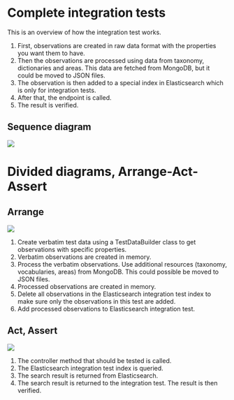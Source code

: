 ﻿# Complete integration tests
This is an overview of how the integration test works. 

1. First, observations are created in raw data format with the properties you want them to have. 
2. Then the observations are processed using data from taxonomy, dictionaries and areas. This data are fetched from MongoDB, but it could be moved to JSON files. 
3. The observation is then added to a special index in Elasticsearch which is only for integration tests. 
4. After that, the endpoint is called.
5. The result is verified.

## Sequence diagram
[![](https://mermaid.ink/img/pako:eNqNVE1v2zAM_SuCTgkQY9iORhEgadphh30A7XqZd2AsNjUgSx5FBw2K_vdRsYvGkZMmp4h675F8pPWiS29Q5zrgvxZdiasKNgR14ZT8oGXv2nqN1J0bIK7KqgHH6ptjFCRX3t1jYAXhMKRYYilp0UTsChiWbWUNUqQ9IK2FVB9djbF_rgPSdp_hFkr2tIsCC-LGE4NFlwJSmQNMuPaOyVvbVTJ-kyrcWAhyCAhUPkXiIHC1pk_zPwLvjl-yz1l04-8-fhV8yKp3o-JNyPx74nlMVrgu6Q_PqPxWqjuyO5emCdwGO9zRbTafJ07n6poQGGP4sM_JtJNICJmoJFm3_awOFU6XkE4jV7_IlxjCoIQx1emxA-NyvwMqwuBbElU1uYdn72bqwZewbi3QbiZGIUz33gehoFGVU9-92_jVch99az9VH3Wg6epHc4kFg73I1QotMi6sHQ6gm_hFCgszyDsZrSax7kjkEKuAUIEx4gt7xU8o9hh8vnBXP97Skk91Nv6x5eorDvZzubvblz3pqr-tLCP1HY5LpK6dkuxlBujsTGkdLe5ba_lsCWObM8I-55xMlVjPdI1UQ2XkjX6JpELLkGosdC5_DT5CFNOFexVo2xj5wm9MJdur80ewAWc6PuJ3O1fqnKnFN1D_zveo1_8WqzPI)](https://mermaid.live/edit#pako:eNqNVE1v2zAM_SuCTgkQY9iORhEgadphh30A7XqZd2AsNjUgSx5FBw2K_vdRsYvGkZMmp4h675F8pPWiS29Q5zrgvxZdiasKNgR14ZT8oGXv2nqN1J0bIK7KqgHH6ptjFCRX3t1jYAXhMKRYYilp0UTsChiWbWUNUqQ9IK2FVB9djbF_rgPSdp_hFkr2tIsCC-LGE4NFlwJSmQNMuPaOyVvbVTJ-kyrcWAhyCAhUPkXiIHC1pk_zPwLvjl-yz1l04-8-fhV8yKp3o-JNyPx74nlMVrgu6Q_PqPxWqjuyO5emCdwGO9zRbTafJ07n6poQGGP4sM_JtJNICJmoJFm3_awOFU6XkE4jV7_IlxjCoIQx1emxA-NyvwMqwuBbElU1uYdn72bqwZewbi3QbiZGIUz33gehoFGVU9-92_jVch99az9VH3Wg6epHc4kFg73I1QotMi6sHQ6gm_hFCgszyDsZrSax7kjkEKuAUIEx4gt7xU8o9hh8vnBXP97Skk91Nv6x5eorDvZzubvblz3pqr-tLCP1HY5LpK6dkuxlBujsTGkdLe5ba_lsCWObM8I-55xMlVjPdI1UQ2XkjX6JpELLkGosdC5_DT5CFNOFexVo2xj5wm9MJdur80ewAWc6PuJ3O1fqnKnFN1D_zveo1_8WqzPI)


# Divided diagrams, Arrange-Act-Assert

## Arrange

[![](https://mermaid.ink/img/pako:eNqNVMFu2zAM_RVBpwSIMWxHozCQLi3Qw9YC63qZd6AtNjUgSx5FBw2K_vuoOF1iywPik0k9vkc-CnrTtTeocx3wT4-uxk0DW4K2dEo-6Nm7vq2QhrgD4qZuOnCs7hyjILnx7hEDKwjnKcWSS4vWXcRugOG6b6xBimVPSJUUtZOjuer7KiDtDgq3ULOnfSRYE3eeGCy6FJDS3FgIEgQEql9i_ShxVdGn4pfAh_BL9jmLs_w-5K-CD1lzGjOehMyfRIsoVrpB9LtnVH4nU07MyqVlArfFATc5zYoi8SlXXwmBMabPZgyL5UCRFGTCkqjujk6fM_y_hdTLXD2QrzGEUQtzrMupA_N0PwMqwuB7Ela1eIRX71bqyddQ9RZovxKjEJYH74OUoFGNU9-82_rN9b9NtTE-LSruKHDxYUyqO-tNN0yG5hJzRjcmVxu0yLi2drya4S5cxLA2I93FbDeJqROSc6wCQgXGiGPsFb-gGGfw9cJbfIANanqlW6QWGiOvxFvMlVroWix1Lr8Gn6G3XOrSvQu074zc0hvTiM86fwYbcKXjM_Jj72qdM_X4ATq-NEfU-1-t3KV-)](https://mermaid.live/edit#pako:eNqNVMFu2zAM_RVBpwSIMWxHozCQLi3Qw9YC63qZd6AtNjUgSx5FBw2K_vuoOF1iywPik0k9vkc-CnrTtTeocx3wT4-uxk0DW4K2dEo-6Nm7vq2QhrgD4qZuOnCs7hyjILnx7hEDKwjnKcWSS4vWXcRugOG6b6xBimVPSJUUtZOjuer7KiDtDgq3ULOnfSRYE3eeGCy6FJDS3FgIEgQEql9i_ShxVdGn4pfAh_BL9jmLs_w-5K-CD1lzGjOehMyfRIsoVrpB9LtnVH4nU07MyqVlArfFATc5zYoi8SlXXwmBMabPZgyL5UCRFGTCkqjujk6fM_y_hdTLXD2QrzGEUQtzrMupA_N0PwMqwuB7Ela1eIRX71bqyddQ9RZovxKjEJYH74OUoFGNU9-82_rN9b9NtTE-LSruKHDxYUyqO-tNN0yG5hJzRjcmVxu0yLi2drya4S5cxLA2I93FbDeJqROSc6wCQgXGiGPsFb-gGGfw9cJbfIANanqlW6QWGiOvxFvMlVroWix1Lr8Gn6G3XOrSvQu074zc0hvTiM86fwYbcKXjM_Jj72qdM_X4ATq-NEfU-1-t3KV-)
1. Create verbatim test data using a TestDataBuilder class to get observations with specific properties.
2. Verbatim observations are created in memory.
3. Process the verbatim observations. Use additional resources (taxonomy, vocabularies, areas) from MongoDB. This could possible be moved to JSON files.
4. Processed observations are created in memory.
5. Delete all observations in the Elasticsearch integration test index to make sure only the observations in this test are added.
6. Add processed observations to Elasticsearch integration test.

## Act, Assert
[![](https://mermaid.ink/img/pako:eNqNUk1rwzAM_SvGpw0axnYMJbCPbuyyHbrbsoObqKshsTNJKZTS_7Lfsl82Oe5o04Yw44Mlvff0ZLTVhS9Bp5rgqwVXwIM1n2jq3Ck5pmXv2noBGOPGINvCNsaxenYMgmTr3RsQK0PHKcUhJ-ec-LogwHWHonvvGH1VAQb-cOVcYVYZkoDAYLEKxF5iusCr7F3gMbxJrpNg5qPLT8lTYg8-Q4USf2ic5S42fPEMyq_F2cmkqbotOGJOKkmWDY-Qqifg49LdZt6Zu4geH23FgJdRdFhCtHtT_lNS_XzLjcI9fjJiNgopBGorHjUlIme_M8Ae-0sSYdYTXQPWxpayittAyjWvoIZcp_IsYWmCmM7dTqBtUxqGWWnZo06XpiKY6LCr840rdMrYwh9ov8571O4X9dQSqQ)](https://mermaid.live/edit#pako:eNqNUk1rwzAM_SvGpw0axnYMJbCPbuyyHbrbsoObqKshsTNJKZTS_7Lfsl82Oe5o04Yw44Mlvff0ZLTVhS9Bp5rgqwVXwIM1n2jq3Ck5pmXv2noBGOPGINvCNsaxenYMgmTr3RsQK0PHKcUhJ-ec-LogwHWHonvvGH1VAQb-cOVcYVYZkoDAYLEKxF5iusCr7F3gMbxJrpNg5qPLT8lTYg8-Q4USf2ic5S42fPEMyq_F2cmkqbotOGJOKkmWDY-Qqifg49LdZt6Zu4geH23FgJdRdFhCtHtT_lNS_XzLjcI9fjJiNgopBGorHjUlIme_M8Ae-0sSYdYTXQPWxpayittAyjWvoIZcp_IsYWmCmM7dTqBtUxqGWWnZo06XpiKY6LCr840rdMrYwh9ov8571O4X9dQSqQ)
1. The controller method that should be tested is called.
2. The Elasticsearch integration test index is queried.
3. The search result is returned from Elasticsearch.
4. The search result is returned to the integration test. The result is then verified.